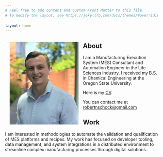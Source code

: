 ```yaml
---
# Feel free to add content and custom Front Matter to this file.
# To modify the layout, see https://jekyllrb.com/docs/themes/#overriding-theme-defaults

layout: home
---
```


<img src='assets/images/profile.jpg' style="float:left; width:45%; margin:15px;"/>

## About

I am a Manufacturing Execution System (MES) Consultant and Automation Engineer in the Life Sciences industry. I received my B.S. in Chemical Engineering at the Oregon State University.

Here is my [CV]().

You can contact me at robertnschock@gmail.com

## Work

I am interested in methodologies to automate the validation and qualification of MES platforms and recipes. My work has focused on developer tooling, data management, and system integrations in a distributed environment to streamline complex manufacturing processes through digital solutions.
